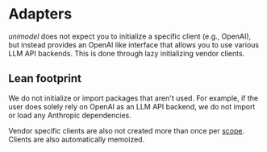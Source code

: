 # Adapters

_unimodel_ does not expect you to initialize a specific client (e.g., OpenAI), 
but instead provides an OpenAI like interface that allows you to use various
LLM API backends. This is done through lazy initializing vendor clients.

## Lean footprint

We do not initialize or import packages that aren't used. For example, if the
user does solely rely on OpenAI as an LLM API backend, we do not import or load
any Anthropic dependencies.

Vendor specific clients are also not created more than once per [scope](.scope).
Clients are also automatically memoized.
